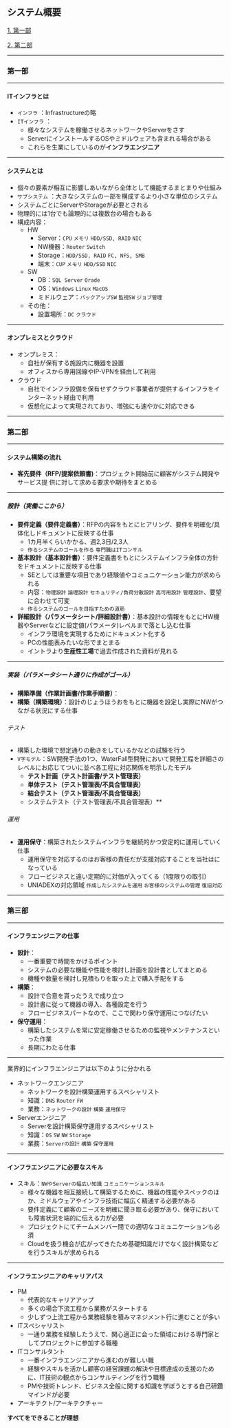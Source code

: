 ## システム概要

[1. 第一部](#第一部)

[2. 第二部](#第二部)

--- 

### 第一部

---

#### ITインフラとは

- `インフラ` ：Infrastructureの略
- `ITインフラ` ：
  - 様々なシステムを稼働させるネットワークやServerをさす
  - ServerにインストールするOSやミドルウェアも含まれる場合がある
  - これらを生業にしているのが**インフラエンジニア**

---

#### システムとは

- 個々の要素が相互に影響しあいながら全体として機能するまとまりや仕組み
- `サブシステム` ：大きなシステムの一部を構成するより小さな単位のシステム
- システムごとにServerやStorageが必要とされる
- 物理的には1台でも論理的には複数台の場合もある
- 構成内容：
  - HW
    - Server：`CPU` `メモリ` `HDD/SSD, RAID` `NIC`
    - NW機器：`Router` `Switch`
    - Storage：`HDD/SSD, RAID` `FC, NFS, SMB`
    - 端末：`CUP` `メモリ` `HDD/SSD` `NIC`
  - SW
    - DB：`SQL Server` `Orade`
    - OS：`Windows` `Linux` `MacOS`
    - ミドルウェア：`バックアップSW` `監視SW` `ジョブ管理`
  - その他：
    - 設置場所：`DC` `クラウド`

---

#### オンプレミスとクラウド

- オンプレミス：
  - 自社が保有する施設内に機器を設置
  - オフィスから専用回線やIP-VPNを経由して利用
- クラウド
  - 自社でインフラ設備を保有せずクラウド事業者が提供するインフラをインターネット経由で利用
  - 仮想化によって実現されており、増強にも速やかに対応できる

---

### 第二部

---

#### システム構築の流れ

- **客先要件（RFP/提案依頼書)**：プロジェクト開始前に顧客がシステム開発やサービス提
供に対して求める要求や期待をまとめる

---

##### **設計（実働ここから）**
  - **要件定義（要件定義書）**：RFPの内容をもとにヒアリング、要件を明確化/具体化しドキュメントに反映する仕事
    - 1カ月半くらいかかる、週2,3日/2,3人
    - `作るシステムのゴールを作る` `専門職はITコンサル`
  - **基本設計（基本設計書）**：要件定義書をもとにシステムインフラ全体の方針をドキュメントに反映する仕事
    - SEとしては重要な項目であり経験値やコミュニケーション能力が求められる
    - 内容：`物理設計` `論理設計` `セキュリティ/負荷分散設計` `高可用設計` `管理設計`、要望に合わせて可変
    - `作るシステムのゴールを目指すための道筋` 
  - **詳細設計（パラメータシート/詳細設計書）**：基本設計の情報をもとにHW機器やServerなどに設定値(パラメータ)レベルまで落とし込む仕事
    - インフラ環境を実現するためにドキュメント化する
    - PCの性能表みたいな形でまとまる
    - イントラより**生産性工場**で過去作成された資料が見れる

---

##### **実装（パラメータシート通りに作成がゴール）**      
  - **構築準備（作業計画書/作業手順書）**：
  - **構築（構築環境）**：設計のじょうほうおをもとに機器を設定し実際にNWがつながる状況にする仕事

###### テスト 
- 構築した環境で想定通りの動きをしているかなどの試験を行う
- `V字モデル`：SW開発手法の1つ、WaterFall型開発において開発工程を詳細さのレベルにお応じてついに並べ各工程に対応関係を明示したモデル
  - **テスト計画（テスト計画書/テスト管理表）**
  - **単体テスト（テスト管理表/不具合管理表）**
  - **結合テスト（テスト管理表/不具合管理表）**
  - システムテスト（テスト管理表/不具合管理表）**

###### 運用
- **運用保守**：構築されたシステムインフラを継続的かつ安定的に運用していく仕事
  - 運用保守を対応するのはお客様の責任だが支援対応することを当社はになっている
  - フロービジネスと違い定期的に対価が入ってくる（1度限りの取引）
  - UNIADEXの対応領域 `作成したシステムを運用` `お客様のシステムの管理` `復旧対応`


--- 

### 第三部

---

#### インフラエンジニアの仕事
- **設計**：
  - 一番重要で時間をかけるポイント
  - システムの必要な機能や性能を検討し計画を設計書としてまとめる
  - 機種や数量を検討し見積もりを取った上で購入手配をする
- **構築**：
  - 設計で合意を貰ったうえで成り立つ
  - 設計書に従って機器の導入、各種設定を行う
  - フロービジネスパートなので、ここで関わり保守運用につなげたい
- **保守運用**：
  - 構築したシステムを常に安定稼働させるための監視やメンテナンスといった作業
  - 長期にわたる仕事

---
業界的にインフラエンジニアは以下のように分かれる
- ネットワークエンジニア
  - ネットワークを設計構築運用するスペシャリスト
  - 知識：`DNS` `Router` `FW`
  - 業務：`ネットワークの設計` `構築` `運用保守`
- Serverエンジニア
  - Serverを設計構築保守運用するスペシャリスト
  - 知識：`OS` `SW` `NW` `Storage`
  - 業務：`Serverの設計` `構築` `保守運用`

---

#### インフラエンジニアに必要なスキル

- スキル：`NWやServerの幅広い知識` `コミュニケーションスキル`
  - 様々な機器を相互接続して構築するために、機器の性能やスペックのほか、ミドルウェアやインフラ技術に幅広く精通する必要がある
  - 要件定義にて顧客のニーズを明確に聞き取る必要があり、保守においても障害状況を端的に伝える力が必要
  - プロジェクトにてチームメンバー間での適切なコミュニケーションも必須
  - Cloudを扱う機会が広がってきたため基礎知識だけでなく設計構築などを行うスキルが求められる

---

#### インフラエンジニアのキャリアパス

- PM
  - 代表的なキャリアアップ
  - 多くの場合下流工程から業務がスタートする
  - 少しずつ上流工程から業務経験を積みマネジメント行に進むことが多い
- ITスペシャリスト
  - 一通り業務を経験したうえで、関心適正に会った領域における専門家としてプロジェクトに参加する職種
- ITコンサルタント
  - 一番インフラエンジニアから進むのが難しい職
  - 経験やスキルを活かし顧客の経営課題の解決や目標達成の支援のために、IT技術の観点からコンサルティングを行う職種
  - PMや技術トレンド、ビジネス全般に関する知識を学ぼうとする自己研鑽マインドが必要
- アーキテクト/アーキテクチャー

**すべてをできることが理想**
